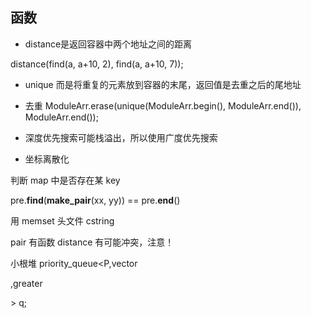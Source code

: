 ## 函数

- distance是返回容器中两个地址之间的距离

distance(find(a, a+10, 2), find(a, a+10, 7));

- unique 而是将重复的元素放到容器的末尾，返回值是去重之后的尾地址
- 去重
  ModuleArr.erase(unique(ModuleArr.begin(), ModuleArr.end()), ModuleArr.end());
- 深度优先搜索可能栈溢出，所以使用广度优先搜索

- 坐标离散化

判断 map 中是否存在某 key

pre.**find**(**make_pair**(xx, yy)) == pre.**end**()



用 memset 头文件 cstring

pair 有函数 distance 有可能冲突，注意！

小根堆  priority_queue<P,vector<P>,greater<P> > q;




